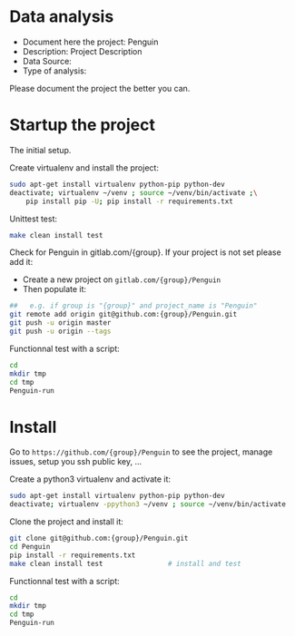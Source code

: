 # Data analysis
- Document here the project: Penguin
- Description: Project Description
- Data Source:
- Type of analysis:

Please document the project the better you can.

# Startup the project

The initial setup.

Create virtualenv and install the project:
```bash
sudo apt-get install virtualenv python-pip python-dev
deactivate; virtualenv ~/venv ; source ~/venv/bin/activate ;\
    pip install pip -U; pip install -r requirements.txt
```

Unittest test:
```bash
make clean install test
```

Check for Penguin in gitlab.com/{group}.
If your project is not set please add it:

- Create a new project on `gitlab.com/{group}/Penguin`
- Then populate it:

```bash
##   e.g. if group is "{group}" and project_name is "Penguin"
git remote add origin git@github.com:{group}/Penguin.git
git push -u origin master
git push -u origin --tags
```

Functionnal test with a script:

```bash
cd
mkdir tmp
cd tmp
Penguin-run
```

# Install

Go to `https://github.com/{group}/Penguin` to see the project, manage issues,
setup you ssh public key, ...

Create a python3 virtualenv and activate it:

```bash
sudo apt-get install virtualenv python-pip python-dev
deactivate; virtualenv -ppython3 ~/venv ; source ~/venv/bin/activate
```

Clone the project and install it:

```bash
git clone git@github.com:{group}/Penguin.git
cd Penguin
pip install -r requirements.txt
make clean install test                # install and test
```
Functionnal test with a script:

```bash
cd
mkdir tmp
cd tmp
Penguin-run
```
